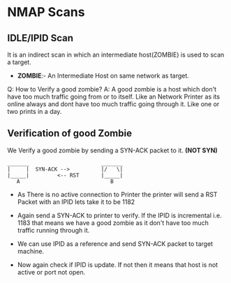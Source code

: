 # NMAP Scans

## IDLE/IPID Scan

It is an indirect scan in which an intermediate host(ZOMBIE) is used to scan a target.

* **ZOMBIE**:- An Intermediate Host on same network as target.

Q: How to Verify a good zombie?
A: A good zombie is a host which don't have too much traffic going from or to itself. Like an Network Printer as its online always and dont have too much traffic going through it. Like one or two prints in a day.

## Verification of good Zombie

We Verify a good zombie by sending a SYN-ACK packet to it. **(NOT SYN)**

```text
_______                       _______
|     |  SYN-ACK -->          |/   \|
|_____|         <-- RST       |_____|
   A                             B
```

* As There is no active connection to Printer the printer will send a RST Packet with an IPID lets take it to be 1182

* Again send a SYN-ACK to printer to verify. If the IPID is incremental i.e. 1183 that means we have a good zombie as it don't have too much traffic running through it.

* We can use IPID as a reference and send SYN-ACK packet to target machine.

* Now again check if IPID is update. If not then it means that host is not active or port not open.
